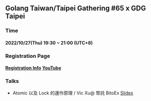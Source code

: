 ## Golang Taiwan/Taipei Gathering #65 x GDG Taipei

### Time

#### 2022/10/27(Thu) 19:30 ~ 21:00  (UTC+8)

### Registration Page

#### [Registration Info](https://gdg.community.dev/e/mzj2bt/) [YouTube](https://www.youtube.com/watch?v=RwAhU1K7IQM)

### Talks

- Atomic 以及 Lock 的運作原理 / Vic Xu@ 幣託 BitoEx  [Slides](slides/atomic-and-lock.pdf)
